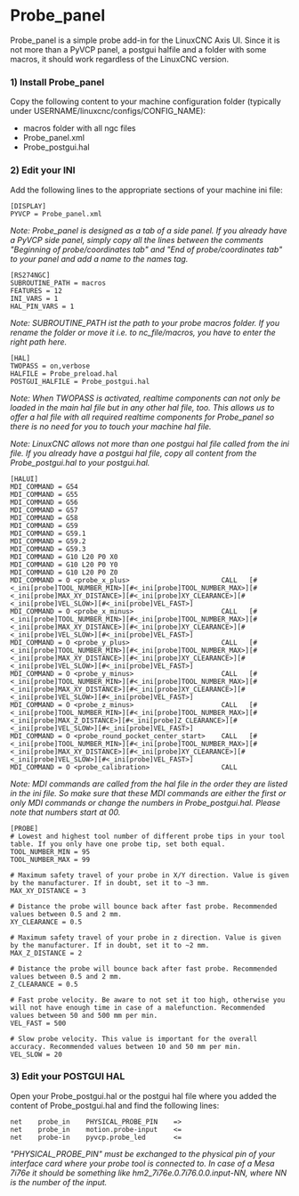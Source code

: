 # Probe_panel

Probe_panel is a simple probe add-in for the LinuxCNC Axis UI. Since it is not more than a PyVCP panel, a postgui halfile and a folder with some macros, it should work regardless of the LinuxCNC version.

### 1) Install Probe_panel

Copy the following content to your machine configuration folder (typically under USERNAME/linuxcnc/configs/CONFIG_NAME):
- macros folder with all ngc files
- Probe_panel.xml
- Probe_postgui.hal

### 2) Edit your INI

Add the following lines to the appropriate sections of your machine ini file:

```
[DISPLAY]
PYVCP = Probe_panel.xml
```

*Note: Probe_panel is designed as a tab of a side panel. If you already have a PyVCP side panel, simply copy all the lines between the comments "Beginning of probe/coordinates tab" and "End of probe/coordinates tab" to your panel and add a name to the names tag.*

```
[RS274NGC]
SUBROUTINE_PATH = macros
FEATURES = 12
INI_VARS = 1
HAL_PIN_VARS = 1
```

*Note: SUBROUTINE_PATH ist the path to your probe macros folder. If you rename the folder or move it i.e. to nc_file/macros, you have to enter the right path here.*

```
[HAL]
TWOPASS = on,verbose
HALFILE = Probe_preload.hal
POSTGUI_HALFILE = Probe_postgui.hal
```

*Note: When TWOPASS is activated, realtime components can not only be loaded in the main hal file but in any other hal file, too. This allows us to offer a hal file with all required realtime components for Probe_panel so there is no need for you to touch your machine hal file.*

*Note: LinuxCNC allows not more than one postgui hal file called from the ini file. If you already have a postgui hal file, copy all content from the Probe_postgui.hal to your postgui.hal.*

```
[HALUI]
MDI_COMMAND = G54
MDI_COMMAND = G55
MDI_COMMAND = G56
MDI_COMMAND = G57
MDI_COMMAND = G58
MDI_COMMAND = G59
MDI_COMMAND = G59.1
MDI_COMMAND = G59.2
MDI_COMMAND = G59.3
MDI_COMMAND = G10 L20 P0 X0
MDI_COMMAND = G10 L20 P0 Y0
MDI_COMMAND = G10 L20 P0 Z0
MDI_COMMAND = O <probe_x_plus>                       CALL	[#<_ini[probe]TOOL_NUMBER_MIN>][#<_ini[probe]TOOL_NUMBER_MAX>][#<_ini[probe]MAX_XY_DISTANCE>][#<_ini[probe]XY_CLEARANCE>][#<_ini[probe]VEL_SLOW>][#<_ini[probe]VEL_FAST>]
MDI_COMMAND = O <probe_x_minus>                      CALL	[#<_ini[probe]TOOL_NUMBER_MIN>][#<_ini[probe]TOOL_NUMBER_MAX>][#<_ini[probe]MAX_XY_DISTANCE>][#<_ini[probe]XY_CLEARANCE>][#<_ini[probe]VEL_SLOW>][#<_ini[probe]VEL_FAST>]
MDI_COMMAND = O <probe_y_plus>                       CALL	[#<_ini[probe]TOOL_NUMBER_MIN>][#<_ini[probe]TOOL_NUMBER_MAX>][#<_ini[probe]MAX_XY_DISTANCE>][#<_ini[probe]XY_CLEARANCE>][#<_ini[probe]VEL_SLOW>][#<_ini[probe]VEL_FAST>]
MDI_COMMAND = O <probe_y_minus>                      CALL	[#<_ini[probe]TOOL_NUMBER_MIN>][#<_ini[probe]TOOL_NUMBER_MAX>][#<_ini[probe]MAX_XY_DISTANCE>][#<_ini[probe]XY_CLEARANCE>][#<_ini[probe]VEL_SLOW>][#<_ini[probe]VEL_FAST>]
MDI_COMMAND = O <probe_z_minus>                      CALL	[#<_ini[probe]TOOL_NUMBER_MIN>][#<_ini[probe]TOOL_NUMBER_MAX>][#<_ini[probe]MAX_Z_DISTANCE>][#<_ini[probe]Z_CLEARANCE>][#<_ini[probe]VEL_SLOW>][#<_ini[probe]VEL_FAST>]
MDI_COMMAND = O <probe_round_pocket_center_start>    CALL	[#<_ini[probe]TOOL_NUMBER_MIN>][#<_ini[probe]TOOL_NUMBER_MAX>][#<_ini[probe]MAX_XY_DISTANCE>][#<_ini[probe]XY_CLEARANCE>][#<_ini[probe]VEL_SLOW>][#<_ini[probe]VEL_FAST>]
MDI_COMMAND = O <probe_calibration>                  CALL
```

*Note: MDI commands are called from the hal file in the order they are listed in the ini file. So make sure that these MDI commands are either the first or only MDI commands or change the numbers in Probe_postgui.hal. Please note that numbers start at 00.*

```
[PROBE]
# Lowest and highest tool number of different probe tips in your tool table. If you only have one probe tip, set both equal.
TOOL_NUMBER_MIN = 95
TOOL_NUMBER_MAX = 99

# Maximum safety travel of your probe in X/Y direction. Value is given by the manufacturer. If in doubt, set it to ~3 mm.
MAX_XY_DISTANCE = 3

# Distance the probe will bounce back after fast probe. Recommended values between 0.5 and 2 mm.
XY_CLEARANCE = 0.5

# Maximum safety travel of your probe in z direction. Value is given by the manufacturer. If in doubt, set it to ~2 mm.
MAX_Z_DISTANCE = 2

# Distance the probe will bounce back after fast probe. Recommended values between 0.5 and 2 mm.
Z_CLEARANCE = 0.5

# Fast probe velocity. Be aware to not set it too high, otherwise you will not have enough time in case of a malefunction. Recommended values between 50 and 500 mm per min.
VEL_FAST = 500

# Slow probe velocity. This value is important for the overall accuracy. Recommended values between 10 and 50 mm per min.
VEL_SLOW = 20
```

### 3) Edit your POSTGUI HAL

Open your Probe_postgui.hal or the postgui hal file where you added the content of Probe_postgui.hal and find the following lines:

```
net    probe_in    PHYSICAL_PROBE_PIN    =>
net    probe_in    motion.probe-input    <=
net    probe-in    pyvcp.probe_led       <=
```

*"PHYSICAL_PROBE_PIN" must be exchanged to the physical pin of your interface card where your probe tool is connected to. In case of a Mesa 7i76e it should be something like hm2_7i76e.0.7i76.0.0.input-NN, where NN is the number of the input.*


